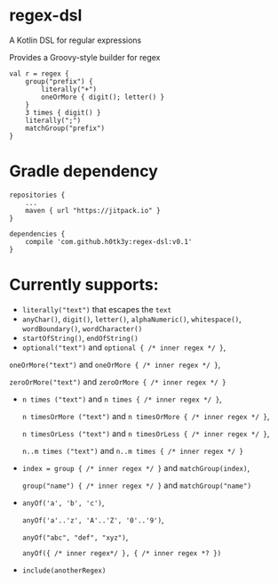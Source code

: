 # regex-dsl
A Kotlin DSL for regular expressions

Provides a Groovy-style builder for regex

    val r = regex {
        group("prefix") {
            literally("+")
            oneOrMore { digit(); letter() }
        }
        3 times { digit() }
        literally(";")
        matchGroup("prefix")
    }
    
# Gradle dependency

    repositories {
	    ...
		maven { url "https://jitpack.io" }
	}
    
    dependencies {
	    compile 'com.github.h0tk3y:regex-dsl:v0.1'
	}
    
# Currently supports:

* `literally("text")` that escapes the `text`
* `anyChar()`, `digit()`, `letter()`, `alphaNumeric()`, `whitespace()`, `wordBoundary()`, `wordCharacter()`
* `startOfString()`, `endOfString()`
* `optional("text")` and `optional { /* inner regex */ }`,

 `oneOrMore("text")` and `oneOrMore { /* inner regex */ }`,
 
 `zeroOrMore("text")` and `zeroOrMore { /* inner regex */ }`
 
* `n times ("text")` and `n times { /* inner regex */ }`,
 
  `n timesOrMore ("text")` and `n timesOrMore { /* inner regex */ }`,
  
  `n timesOrLess ("text")` and `n timesOrLess { /* inner regex */ }`,
  
  `n..m times ("text")` and `n..m times { /* inner regex */ }`
  
* `index = group { /* inner regex */ }` and `matchGroup(index)`,
 
  `group("name") { /* inner regex */ }` and `matchGroup("name")`
  
* `anyOf('a', 'b', 'c')`, 

  `anyOf('a'..'z', 'A'..'Z', '0'..'9')`, 
  
  `anyOf("abc", "def", "xyz")`, 
  
  `anyOf({ /* inner regex*/ }, { /* inner regex *? })`
  
* `include(anotherRegex)`
